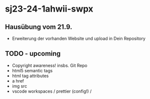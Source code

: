 # sj23-24-1ahwii-swpx

## Hausübung vom 21.9.

-   Erweiterung der vorhanden Website und upload in Dein Repository

## TODO - upcoming

-   Copyright awareness! insbs. Git Repo
-   html5 semantic tags
-   html tag attributes
-   a href
-   img src
-   vscode workspaces / prettier (config!) /
